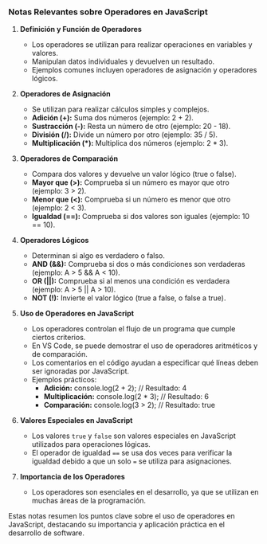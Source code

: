 ### Notas Relevantes sobre Operadores en JavaScript

1. **Definición y Función de Operadores**
   - Los operadores se utilizan para realizar operaciones en variables y valores.
   - Manipulan datos individuales y devuelven un resultado.
   - Ejemplos comunes incluyen operadores de asignación y operadores lógicos.

2. **Operadores de Asignación**
   - Se utilizan para realizar cálculos simples y complejos.
   - **Adición (+):** Suma dos números (ejemplo: 2 + 2).
   - **Sustracción (-):** Resta un número de otro (ejemplo: 20 - 18).
   - **División (/):** Divide un número por otro (ejemplo: 35 / 5).
   - **Multiplicación (*):** Multiplica dos números (ejemplo: 2 * 3).

3. **Operadores de Comparación**
   - Compara dos valores y devuelve un valor lógico (true o false).
   - **Mayor que (>):** Comprueba si un número es mayor que otro (ejemplo: 3 > 2).
   - **Menor que (<):** Comprueba si un número es menor que otro (ejemplo: 2 < 3).
   - **Igualdad (==):** Comprueba si dos valores son iguales (ejemplo: 10 == 10).

4. **Operadores Lógicos**
   - Determinan si algo es verdadero o falso.
   - **AND (&&):** Comprueba si dos o más condiciones son verdaderas (ejemplo: A > 5 && A < 10).
   - **OR (||):** Comprueba si al menos una condición es verdadera (ejemplo: A > 5 || A > 10).
   - **NOT (!):** Invierte el valor lógico (true a false, o false a true).

5. **Uso de Operadores en JavaScript**
   - Los operadores controlan el flujo de un programa que cumple ciertos criterios.
   - En VS Code, se puede demostrar el uso de operadores aritméticos y de comparación.
   - Los comentarios en el código ayudan a especificar qué líneas deben ser ignoradas por JavaScript.
   - Ejemplos prácticos:
     - **Adición:** console.log(2 + 2); // Resultado: 4
     - **Multiplicación:** console.log(2 * 3); // Resultado: 6
     - **Comparación:** console.log(3 > 2); // Resultado: true

6. **Valores Especiales en JavaScript**
   - Los valores `true` y `false` son valores especiales en JavaScript utilizados para operaciones lógicas.
   - El operador de igualdad `==` se usa dos veces para verificar la igualdad debido a que un solo `=` se utiliza para asignaciones.

7. **Importancia de los Operadores**
   - Los operadores son esenciales en el desarrollo, ya que se utilizan en muchas áreas de la programación.

Estas notas resumen los puntos clave sobre el uso de operadores en JavaScript, destacando su importancia y aplicación práctica en el desarrollo de software.